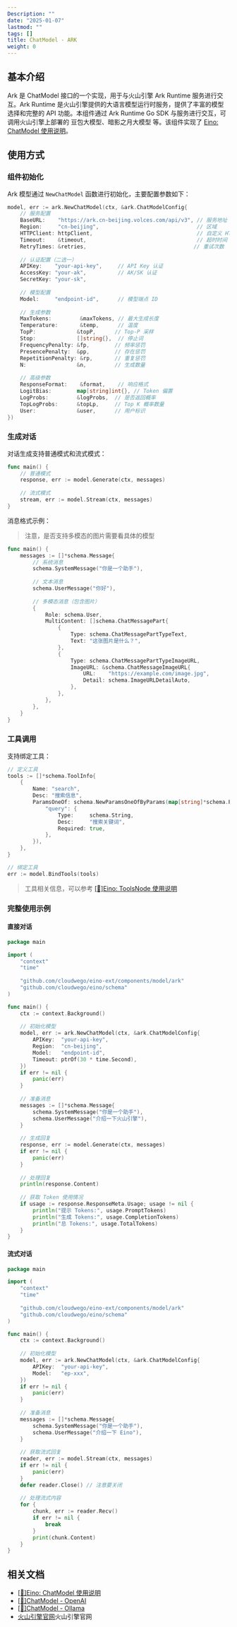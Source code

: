 ```yaml
---
Description: ""
date: "2025-01-07"
lastmod: ""
tags: []
title: ChatModel - ARK
weight: 0
---
```


## **基本介绍**

Ark 是 ChatModel 接口的一个实现，用于与火山引擎 Ark Runtime 服务进行交互。Ark Runtime 是火山引擎提供的大语言模型运行时服务，提供了丰富的模型选择和完整的 API 功能。本组件通过 Ark Runtime Go SDK 与服务进行交互，可调用火山引擎上部署的 豆包大模型、暗影之月大模型 等。该组件实现了 [Eino: ChatModel 使用说明](/zh/docs/eino/core_modules/components/chat_model_guide)。

## **使用方式**

### **组件初始化**

Ark 模型通过 `NewChatModel` 函数进行初始化，主要配置参数如下：

```go
model, err := ark.NewChatModel(ctx, &ark.ChatModelConfig{
    // 服务配置
    BaseURL:    "https://ark.cn-beijing.volces.com/api/v3", // 服务地址
    Region:     "cn-beijing",                               // 区域
    HTTPClient: httpClient,                                 // 自定义 HTTP 客户端
    Timeout:    &timeout,                                   // 超时时间
    RetryTimes: &retries,                                  // 重试次数
    
    // 认证配置（二选一）
    APIKey:    "your-api-key",     // API Key 认证
    AccessKey: "your-ak",          // AK/SK 认证
    SecretKey: "your-sk",
    
    // 模型配置
    Model:     "endpoint-id",      // 模型端点 ID
    
    // 生成参数
    MaxTokens:         &maxTokens, // 最大生成长度
    Temperature:       &temp,      // 温度
    TopP:             &topP,      // Top-P 采样
    Stop:             []string{},  // 停止词
    FrequencyPenalty: &fp,        // 频率惩罚
    PresencePenalty:  &pp,        // 存在惩罚
    RepetitionPenalty: &rp,       // 重复惩罚
    N:                &n,         // 生成数量
    
    // 高级参数
    ResponseFormat:    &format,    // 响应格式
    LogitBias:        map[string]int{}, // Token 偏置
    LogProbs:         &logProbs,  // 是否返回概率
    TopLogProbs:      &topLp,     // Top K 概率数量
    User:             &user,      // 用户标识
})
```

### **生成对话**

对话生成支持普通模式和流式模式：

```go
func main() {
    // 普通模式
    response, err := model.Generate(ctx, messages)
    
    // 流式模式
    stream, err := model.Stream(ctx, messages)
}
```

消息格式示例：

> 注意，是否支持多模态的图片需要看具体的模型

```go
func main() {
    messages := []*schema.Message{
        // 系统消息
        schema.SystemMessage("你是一个助手"),
        
        // 文本消息
        schema.UserMessage("你好"),
        
        // 多模态消息（包含图片）
        {
            Role: schema.User,
            MultiContent: []schema.ChatMessagePart{
                {
                    Type: schema.ChatMessagePartTypeText,
                    Text: "这张图片是什么？",
                },
                {
                    Type: schema.ChatMessagePartTypeImageURL,
                    ImageURL: &schema.ChatMessageImageURL{
                        URL:    "https://example.com/image.jpg",
                        Detail: schema.ImageURLDetailAuto,
                    },
                },
            },
        },
    }
}
```

### **工具调用**

支持绑定工具：

```go
// 定义工具
tools := []*schema.ToolInfo{
    {
        Name: "search",
        Desc: "搜索信息",
        ParamsOneOf: schema.NewParamsOneOfByParams(map[string]*schema.ParameterInfo{
            "query": {
                Type:     schema.String,
                Desc:     "搜索关键词",
                Required: true,
            },
        }),
    },
}

// 绑定工具
err := model.BindTools(tools)
```

> 工具相关信息，可以参考 [[🚧]Eino: ToolsNode 使用说明](/zh/docs/eino/core_modules/components/tools_node_guide)

### **完整使用示例**

#### **直接对话**

```go
package main

import (
    "context"
    "time"
    
    "github.com/cloudwego/eino-ext/components/model/ark"
    "github.com/cloudwego/eino/schema"
)

func main() {
    ctx := context.Background()
    
    // 初始化模型
    model, err := ark.NewChatModel(ctx, &ark.ChatModelConfig{
        APIKey:  "your-api-key",
        Region:  "cn-beijing",
        Model:   "endpoint-id",
        Timeout: ptrOf(30 * time.Second),
    })
    if err != nil {
        panic(err)
    }
    
    // 准备消息
    messages := []*schema.Message{
        schema.SystemMessage("你是一个助手"),
        schema.UserMessage("介绍一下火山引擎"),
    }
    
    // 生成回复
    response, err := model.Generate(ctx, messages)
    if err != nil {
        panic(err)
    }
    
    // 处理回复
    println(response.Content)
    
    // 获取 Token 使用情况
    if usage := response.ResponseMeta.Usage; usage != nil {
        println("提示 Tokens:", usage.PromptTokens)
        println("生成 Tokens:", usage.CompletionTokens)
        println("总 Tokens:", usage.TotalTokens)
    }
}
```

#### **流式对话**

```go
package main

import (
    "context"
    "time"
    
    "github.com/cloudwego/eino-ext/components/model/ark"
    "github.com/cloudwego/eino/schema"
)

func main() {
    ctx := context.Background()
    
    // 初始化模型
    model, err := ark.NewChatModel(ctx, &ark.ChatModelConfig{
        APIKey:  "your-api-key",
        Model:   "ep-xxx",
    })
    if err != nil {
        panic(err)
    }
    
    // 准备消息
    messages := []*schema.Message{
        schema.SystemMessage("你是一个助手"),
        schema.UserMessage("介绍一下 Eino"),
    }
    
    // 获取流式回复
    reader, err := model.Stream(ctx, messages)
    if err != nil {
        panic(err)
    }
    defer reader.Close() // 注意要关闭
    
    // 处理流式内容
    for {
        chunk, err := reader.Recv()
        if err != nil {
            break
        }
        print(chunk.Content)
    }
}
```

## **相关文档**

- [[🚧]Eino: ChatModel 使用说明](/zh/docs/eino/core_modules/components/chat_model_guide)
- [[🚧]ChatModel - OpenAI](/zh/docs/eino/ecosystem_integration/chat_model/chat_model_openai)
- [[🚧]ChatModel - Ollama](/zh/docs/eino/ecosystem_integration/chat_model/chat_model_ollama)
- [火山引擎官网](https://www.volcengine.com/product/doubao)火山引擎官网

